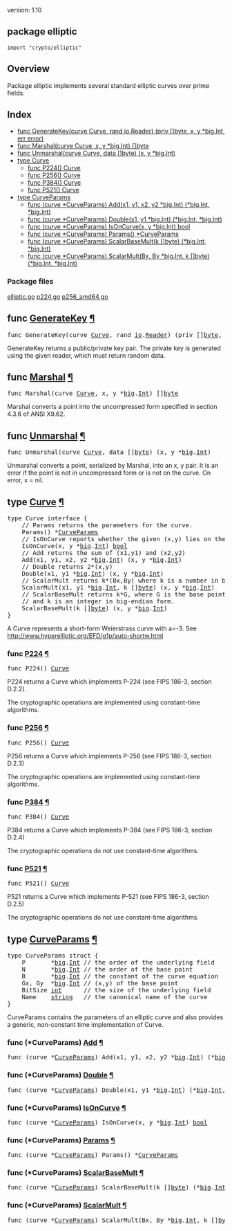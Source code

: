version: 1.10
## package elliptic

  `import "crypto/elliptic"`

## Overview

Package elliptic implements several standard elliptic curves over prime fields.

## Index

- [func GenerateKey(curve Curve, rand io.Reader) (priv []byte, x, y *big.Int, err error)](#GenerateKey)
- [func Marshal(curve Curve, x, y *big.Int) []byte](#Marshal)
- [func Unmarshal(curve Curve, data []byte) (x, y *big.Int)](#Unmarshal)
- [type Curve](#Curve)
  - [func P224() Curve](#P224)
  - [func P256() Curve](#P256)
  - [func P384() Curve](#P384)
  - [func P521() Curve](#P521)
- [type CurveParams](#CurveParams)
  - [func (curve *CurveParams) Add(x1, y1, x2, y2 *big.Int) (*big.Int, *big.Int)](#CurveParams.Add)
  - [func (curve *CurveParams) Double(x1, y1 *big.Int) (*big.Int, *big.Int)](#CurveParams.Double)
  - [func (curve *CurveParams) IsOnCurve(x, y *big.Int) bool](#CurveParams.IsOnCurve)
  - [func (curve *CurveParams) Params() *CurveParams](#CurveParams.Params)
  - [func (curve *CurveParams) ScalarBaseMult(k []byte) (*big.Int, *big.Int)](#CurveParams.ScalarBaseMult)
  - [func (curve *CurveParams) ScalarMult(Bx, By *big.Int, k []byte) (*big.Int, *big.Int)](#CurveParams.ScalarMult)

### Package files
 [elliptic.go](//github.com/golang/go/blob/release-branch.go1.10/src/crypto/elliptic/elliptic.go) [p224.go](//github.com/golang/go/blob/release-branch.go1.10/src/crypto/elliptic/p224.go) [p256_amd64.go](//github.com/golang/go/blob/release-branch.go1.10/src/crypto/elliptic/p256_amd64.go)

<h2 id="GenerateKey">func <a href="//github.com/golang/go/blob/release-branch.go1.10/src/crypto/elliptic/elliptic.go#L266">GenerateKey</a>
    <a href="#GenerateKey">¶</a></h2>
<pre>func GenerateKey(curve <a href="#Curve">Curve</a>, rand <a href="/io/">io</a>.<a href="/io/#Reader">Reader</a>) (priv []<a href="/builtin/#byte">byte</a>, x, y *<a href="/math/big/">big</a>.<a href="/math/big/#Int">Int</a>, err <a href="/builtin/#error">error</a>)</pre>

GenerateKey returns a public/private key pair. The private key is generated
using the given reader, which must return random data.

<h2 id="Marshal">func <a href="//github.com/golang/go/blob/release-branch.go1.10/src/crypto/elliptic/elliptic.go#L295">Marshal</a>
    <a href="#Marshal">¶</a></h2>
<pre>func Marshal(curve <a href="#Curve">Curve</a>, x, y *<a href="/math/big/">big</a>.<a href="/math/big/#Int">Int</a>) []<a href="/builtin/#byte">byte</a></pre>

Marshal converts a point into the uncompressed form specified in section 4.3.6
of ANSI X9.62.

<h2 id="Unmarshal">func <a href="//github.com/golang/go/blob/release-branch.go1.10/src/crypto/elliptic/elliptic.go#L311">Unmarshal</a>
    <a href="#Unmarshal">¶</a></h2>
<pre>func Unmarshal(curve <a href="#Curve">Curve</a>, data []<a href="/builtin/#byte">byte</a>) (x, y *<a href="/math/big/">big</a>.<a href="/math/big/#Int">Int</a>)</pre>

Unmarshal converts a point, serialized by Marshal, into an x, y pair. It is an
error if the point is not in uncompressed form or is not on the curve. On error,
x = nil.

<h2 id="Curve">type <a href="//github.com/golang/go/blob/release-branch.go1.10/src/crypto/elliptic/elliptic.go#L14">Curve</a>
    <a href="#Curve">¶</a></h2>
<pre>type Curve interface {
    <span class="comment">// Params returns the parameters for the curve.</span>
    Params() *<a href="#CurveParams">CurveParams</a>
    <span class="comment">// IsOnCurve reports whether the given (x,y) lies on the curve.</span>
    IsOnCurve(x, y *<a href="/math/big/">big</a>.<a href="/math/big/#Int">Int</a>) <a href="/builtin/#bool">bool</a>
    <span class="comment">// Add returns the sum of (x1,y1) and (x2,y2)</span>
    Add(x1, y1, x2, y2 *<a href="/math/big/">big</a>.<a href="/math/big/#Int">Int</a>) (x, y *<a href="/math/big/">big</a>.<a href="/math/big/#Int">Int</a>)
    <span class="comment">// Double returns 2*(x,y)</span>
    Double(x1, y1 *<a href="/math/big/">big</a>.<a href="/math/big/#Int">Int</a>) (x, y *<a href="/math/big/">big</a>.<a href="/math/big/#Int">Int</a>)
    <span class="comment">// ScalarMult returns k*(Bx,By) where k is a number in big-endian form.</span>
    ScalarMult(x1, y1 *<a href="/math/big/">big</a>.<a href="/math/big/#Int">Int</a>, k []<a href="/builtin/#byte">byte</a>) (x, y *<a href="/math/big/">big</a>.<a href="/math/big/#Int">Int</a>)
    <span class="comment">// ScalarBaseMult returns k*G, where G is the base point of the group</span>
    <span class="comment">// and k is an integer in big-endian form.</span>
    ScalarBaseMult(k []<a href="/builtin/#byte">byte</a>) (x, y *<a href="/math/big/">big</a>.<a href="/math/big/#Int">Int</a>)
}</pre>

A Curve represents a short-form Weierstrass curve with a=-3. See
http://www.hyperelliptic.org/EFD/g1p/auto-shortw.html

<h3 id="P224">func <a href="//github.com/golang/go/blob/release-branch.go1.10/src/crypto/elliptic/p224.go#L31">P224</a>
    <a href="#P224">¶</a></h3>
<pre>func P224() <a href="#Curve">Curve</a></pre>

P224 returns a Curve which implements P-224 (see FIPS 186-3, section D.2.2).

The cryptographic operations are implemented using constant-time algorithms.

<h3 id="P256">func <a href="//github.com/golang/go/blob/release-branch.go1.10/src/crypto/elliptic/elliptic.go#L367">P256</a>
    <a href="#P256">¶</a></h3>
<pre>func P256() <a href="#Curve">Curve</a></pre>

P256 returns a Curve which implements P-256 (see FIPS 186-3, section D.2.3)

The cryptographic operations are implemented using constant-time algorithms.

<h3 id="P384">func <a href="//github.com/golang/go/blob/release-branch.go1.10/src/crypto/elliptic/elliptic.go#L375">P384</a>
    <a href="#P384">¶</a></h3>
<pre>func P384() <a href="#Curve">Curve</a></pre>

P384 returns a Curve which implements P-384 (see FIPS 186-3, section D.2.4)

The cryptographic operations do not use constant-time algorithms.

<h3 id="P521">func <a href="//github.com/golang/go/blob/release-branch.go1.10/src/crypto/elliptic/elliptic.go#L383">P521</a>
    <a href="#P521">¶</a></h3>
<pre>func P521() <a href="#Curve">Curve</a></pre>

P521 returns a Curve which implements P-521 (see FIPS 186-3, section D.2.5)

The cryptographic operations do not use constant-time algorithms.

<h2 id="CurveParams">type <a href="//github.com/golang/go/blob/release-branch.go1.10/src/crypto/elliptic/elliptic.go#L32">CurveParams</a>
    <a href="#CurveParams">¶</a></h2>
<pre>type CurveParams struct {
<span id="CurveParams.P"></span>    P       *<a href="/math/big/">big</a>.<a href="/math/big/#Int">Int</a> <span class="comment">// the order of the underlying field</span>
<span id="CurveParams.N"></span>    N       *<a href="/math/big/">big</a>.<a href="/math/big/#Int">Int</a> <span class="comment">// the order of the base point</span>
<span id="CurveParams.B"></span>    B       *<a href="/math/big/">big</a>.<a href="/math/big/#Int">Int</a> <span class="comment">// the constant of the curve equation</span>
<span id="CurveParams.Gx"></span>    Gx, Gy  *<a href="/math/big/">big</a>.<a href="/math/big/#Int">Int</a> <span class="comment">// (x,y) of the base point</span>
<span id="CurveParams.BitSize"></span>    BitSize <a href="/builtin/#int">int</a>      <span class="comment">// the size of the underlying field</span>
<span id="CurveParams.Name"></span>    Name    <a href="/builtin/#string">string</a>   <span class="comment">// the canonical name of the curve</span>
}</pre>

CurveParams contains the parameters of an elliptic curve and also provides a
generic, non-constant time implementation of Curve.

<h3 id="CurveParams.Add">func (*CurveParams) <a href="//github.com/golang/go/blob/release-branch.go1.10/src/crypto/elliptic/elliptic.go#L92">Add</a>
    <a href="#CurveParams.Add">¶</a></h3>
<pre>func (curve *<a href="#CurveParams">CurveParams</a>) Add(x1, y1, x2, y2 *<a href="/math/big/">big</a>.<a href="/math/big/#Int">Int</a>) (*<a href="/math/big/">big</a>.<a href="/math/big/#Int">Int</a>, *<a href="/math/big/">big</a>.<a href="/math/big/#Int">Int</a>)</pre>


<h3 id="CurveParams.Double">func (*CurveParams) <a href="//github.com/golang/go/blob/release-branch.go1.10/src/crypto/elliptic/elliptic.go#L176">Double</a>
    <a href="#CurveParams.Double">¶</a></h3>
<pre>func (curve *<a href="#CurveParams">CurveParams</a>) Double(x1, y1 *<a href="/math/big/">big</a>.<a href="/math/big/#Int">Int</a>) (*<a href="/math/big/">big</a>.<a href="/math/big/#Int">Int</a>, *<a href="/math/big/">big</a>.<a href="/math/big/#Int">Int</a>)</pre>


<h3 id="CurveParams.IsOnCurve">func (*CurveParams) <a href="//github.com/golang/go/blob/release-branch.go1.10/src/crypto/elliptic/elliptic.go#L45">IsOnCurve</a>
    <a href="#CurveParams.IsOnCurve">¶</a></h3>
<pre>func (curve *<a href="#CurveParams">CurveParams</a>) IsOnCurve(x, y *<a href="/math/big/">big</a>.<a href="/math/big/#Int">Int</a>) <a href="/builtin/#bool">bool</a></pre>


<h3 id="CurveParams.Params">func (*CurveParams) <a href="//github.com/golang/go/blob/release-branch.go1.10/src/crypto/elliptic/elliptic.go#L41">Params</a>
    <a href="#CurveParams.Params">¶</a></h3>
<pre>func (curve *<a href="#CurveParams">CurveParams</a>) Params() *<a href="#CurveParams">CurveParams</a></pre>


<h3 id="CurveParams.ScalarBaseMult">func (*CurveParams) <a href="//github.com/golang/go/blob/release-branch.go1.10/src/crypto/elliptic/elliptic.go#L258">ScalarBaseMult</a>
    <a href="#CurveParams.ScalarBaseMult">¶</a></h3>
<pre>func (curve *<a href="#CurveParams">CurveParams</a>) ScalarBaseMult(k []<a href="/builtin/#byte">byte</a>) (*<a href="/math/big/">big</a>.<a href="/math/big/#Int">Int</a>, *<a href="/math/big/">big</a>.<a href="/math/big/#Int">Int</a>)</pre>


<h3 id="CurveParams.ScalarMult">func (*CurveParams) <a href="//github.com/golang/go/blob/release-branch.go1.10/src/crypto/elliptic/elliptic.go#L241">ScalarMult</a>
    <a href="#CurveParams.ScalarMult">¶</a></h3>
<pre>func (curve *<a href="#CurveParams">CurveParams</a>) ScalarMult(Bx, By *<a href="/math/big/">big</a>.<a href="/math/big/#Int">Int</a>, k []<a href="/builtin/#byte">byte</a>) (*<a href="/math/big/">big</a>.<a href="/math/big/#Int">Int</a>, *<a href="/math/big/">big</a>.<a href="/math/big/#Int">Int</a>)</pre>



